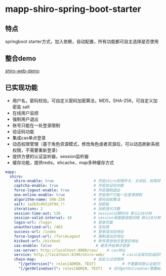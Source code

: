 # mapp-shiro-spring-boot-starter

## 特点
springboot starter方式，加入依赖，自动配置，所有功能都可自主选择是否使用

## 整合demo
[shiro-web-demo](https://www.runoob.com)

## 已实现功能

- 用户名，密码校验。可自定义密码加密算法，MD5，SHA-256，可自定义加密盐 salt
- 在线用户监控
- 强制用户退出
- 账号只能在一处登录限制
- 验证码功能
- 集成cas单点登录
- 动态权限管理（基于角色资源模式，修改角色或者资源后，可以动态刷新系统权限，不需要重新登录）
- 提供方便的认证监听器，session监听器
- 缓存功能，提供redis，ehcache，map多种缓存方式


```yaml
mapp:
  shiro:
    shiro-enable: true                  # 开启shiro权限开关，关闭后，权限将失效
    captcha-enable: true                # 开启验证码功能
    force-logout-enable: true           # 开启强制退出
    one-online-enable: true             # 开启用户只能一处登录限制
    algorithm-name: SHA-256             # 密码加密算法
    salt: 1a2b3c4k5j8f9d_?!             # 加密盐
    iterations: 2                       # 加密迭代次数
    session-time-out: 120               # session过期时间 默认120分钟
    session-valid-interval: 10          # session调度器调度间隔 默认10分钟
    login-url: /login                   # 登录页面
    unauthorized-url: /403              # 无权限
    success-url: /index                 # 登录成功后地址
    force-logout-url: /forceLogout      # 强制退出后地址
    kickout-url: /kickout               # 账号其他地方登录后地址
    cas-enable: false                    # 是否开始单点登录
    cas-server: http://localhost:8080/cas/    # cas地址
    service: http://localhost:8199/shiro-web/        # cas认证成功后返回地址
    chain-map:                          # 自定义过滤规则
      "[/getVersion]": roles[ADMIN, TEST]            # 不需要权限认证就可访问
      "[/getOnlineUser]": roles[ADMIN, TEST]   # 访问getOnlineUser需要ADMIN角色
```

